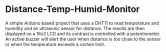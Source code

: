 # Distance-Temp-Humid-Monitor
A simple Arduino based project that uses a DHT11 to read temperature and humidity and an ultrasonic sensor for distance. The results are then displayed on a 16x2 LCD and its contrast is controlled with a potentiometer. An active buzzer will alert the user when distance is too close to the sensor or when the temperature exceeds a certain limit.
